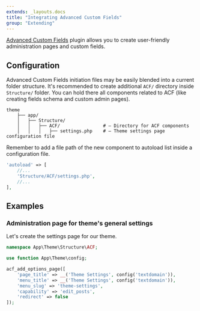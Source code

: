 ```yaml
---
extends: _layouts.docs
title: "Integrating Advanced Custom Fields"
group: "Extending"
---
```


[Advanced Custom Fields](https://www.advancedcustomfields.com) plugin allows you to create user-friendly administration pages and custom fields.

## Configuration

Advanced Custom Fields initiation files may be easily blended into a current folder structure. It's recommended to create additional `ACF/` directory inside `Structure/` folder. You can hold there all components related to ACF (like creating fields schema and custom admin pages).

```
theme
    ├── app/
    │   ├── Structure/
    │   │   ├── ACF/                # — Directory for ACF components
    │   │   │   ├── settings.php    # — Theme settings page configuration file
```

Remember to add a file path of the new component to autoload list inside a configuration file.

```php
'autoload' => [
    //...
    'Structure/ACF/settings.php',
    //...
],
```

## Examples

### Administration page for theme's general settings

Let's create the settings page for our theme.

```php
namespace App\Theme\Structure\ACF;

use function App\Theme\config;

acf_add_options_page([
    'page_title' => __('Theme Settings', config('textdomain')),
    'menu_title' => __('Theme Settings', config('textdomain')),
    'menu_slug' => 'theme-settings',
    'capability' => 'edit_posts',
    'redirect' => false
]);
```